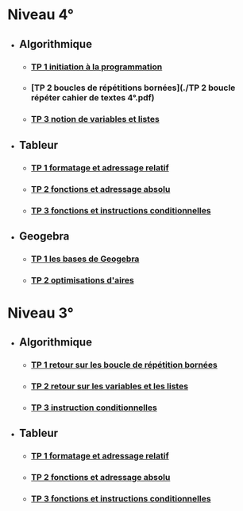# Niveau 4°  

 * ## Algorithmique  

   * ### [TP 1 initiation à la programmation](./TP1.md)
   * ### [TP 2 boucles de répétitions bornées](./TP 2 boucle répéter cahier de textes 4°.pdf)
   * ### [TP 3 notion de variables et listes]()

 * ## Tableur  

   * ### [TP 1 formatage et adressage relatif]()
   * ### [TP 2 fonctions et adressage absolu]()
   * ### [TP 3 fonctions et instructions conditionnelles]()

 * ## Geogebra  

   * ### [TP 1 les bases de Geogebra](./Geogebra_TP1.md)
   * ### [TP 2 optimisations d'aires]()  

# Niveau 3°

* ## Algorithmique  

   * ### [TP 1 retour sur les boucle de répétition bornées](./TP1.md)
   * ### [TP 2 retour sur les variables et les listes]()
   * ### [TP 3 instruction conditionnelles]()

 * ## Tableur  

   * ### [TP 1 formatage et adressage relatif]()
   * ### [TP 2 fonctions et adressage absolu]()
   * ### [TP 3 fonctions et instructions conditionnelles]()
